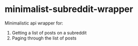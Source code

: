 # minimalist-subreddit-wrapper
Minimalistic api wrapper for:

1. Getting a list of posts on a subreddit
2. Paging through the list of posts